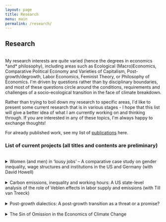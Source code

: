 ```yaml
---
layout: page
title: Research
menu: main
permalink: /research/
---
```


## Research

<br />
My research interests are quite varied (hence the degrees in economics *and* philosophy), including areas such as Ecological (Macro)Economics, Comparative Political Economy and Varieties of Capitalism, Post-growth/degrowth, Labor Economics, Feminist Theory, or Philosophy of Economics. I'm driven by questions rather than by disciplinary boundaries, and most of these questions circle around the conditions, requirements and challenges of a socio-ecological transition in the face of climate breakdown.

Rather than trying to boil down my research to specific areas, I'd like to present some current research that is in various stages - I hope that this list will give a better idea of what I am currently working on and thinking through. If you are interested in any of these topics, I'm always happy to exchange thoughts! 

For already published work, see my list of [publications](03_publications.markdown) here.

### List of current projects (all titles and contents are preliminary)
<br />

<details>
    <summary>Women (and men) in ‘lousy jobs’ – A comparative case study on gender inequality, wage structures and institutions in the US and Germany (with David Howell)</summary>
    <br />
    This is a research project supervised by David Howell, my doctoral advisor. This is the current abstract: Mainstream economic research on the gender wage gap has focused mainly on employment sorting – the allocation of women into different segments of the labor market – and wage discrimination. While these factors are both important sources of the gender wage gaps, they do not consider the kind of job structure people are sorting into. Rather than investigating wage gaps, this paper looks at pay quality incidence indicators that measure the share of workers in ‘lousy jobs’ – those that pay very low wages or in which workers are employed involuntarily part-time. We present a comparative case study of wage structures, institutions and gender inequality in the US and Germany between 1995 and 2019, and focus especially on young (18-34) workers with less than a college degree. Not surprisingly, the lousy job share is higher for women than for men in both countries, yet size of the gap and overall trends vary substantially, with the US consistently performing worse than Germany on the incidence measures. We propose a way to make sense of these cross-country patterns by drawing from institutional perspectives, most notably the varieties of capitalism and the growth models frameworks.


</details>

<br />
<details>
    <summary>Carbon emissions, inequality and working hours: A US state-level analysis of the role of Veblen effects in labor supply and emissions (with Till van Treeck)</summary>
    <br />
    This is a research project supervised by Till van Treeck, one of my doctoral advisors. This is the current abstract: In this paper, we contribute to the literature on the link between inequality and emissions in a theoretical framework of social comparison-based utility related to labor supply. Specifically, we investigate potential Veblen effects mediating the relationship between top-end income inequality and carbon emissions via people's labor supply decisions using US state level data from 1979-2018. We test two different hypotheses: firstly, that higher inequality leads to people working longer hours and secondly, that those longer hours are connected to increased carbon emissions. Our results show positive and significant effects for both hypotheses, albeit effect sizes are rather small. While we do not conclude that labor supply is the main channel through which top-end inequality impacts carbon emissions, we argue that labor supply is a piece of the puzzle to understand this association.



</details>
<br />
<details>
    <summary>Post-growth dialectics: A post-growth transition as a threat or a promise?</summary>
    <br />
    This is a paper that I submitted to journal and which is currently under review. In it, I make the argument that the discourse around a post-growth transition entails a core dialectic: The narrative around the shift can be framed in terms of threat or promise. Both stories are inherently contradictory, while both being true. Although it is conventional wisdom that any transition implies both challenges and opportunities, the task of this paper is specifically to work out how the degrowth discourse can systematically be structured around being threat- or promise-focused, and that the differences in focus imply different ethics: while the threat narrative implies what I call an ‘ethics of constraint’, the promise narrative is based on an ‘ethics of abundance’. Being clear about the two different tales of degrowth transitions, I argue in the paper, is relevant to navigate the challenge ahead without getting (too) lost in misunderstandings and cross-talking.




</details>
<br />
<details>
    <summary>The Sin of Omission in the Economics of Climate Change</summary>
    <br />
    This is a paper I wrote for a class in Economic Sociology, and I am working on making it ready for submission. In it, I argue that the discipline of economics is committing a sin of omission in its thinking about climate change. Picking up on the notion of ‘sin of omission’ by Akerlof (2020), I criticize the discipline’s narrow and one-dimensional focus, which is especially problematic when it comes to tackling climate change. In fact, the mainstream response to the climate emergency is deeply embedded in concepts such as utility-maximising and scarcity thinking, which leads to a framing of the climate emergency as a 'market failure', and the proposed solution of 'pricing externalities'. As I show in this paper, however, these very concepts are part and parcel of the history of climate change and its entanglement with the rise of capitalism. Addressing the climate emergency, thus, urgently needs tools that think about economic matters outside of the narrow confines of the economic mainstream. In this article, I show how heterodox contributions, especially from ecological and feminist approaches, offer both relevant critiques as well as relevant ways forward for tackling the climate crisis in ways beyond mere 'pricing externalities'. Not considering these perspectives in the discipline of economics, I argue, would constitute a 'sin of omission'.


</details>
